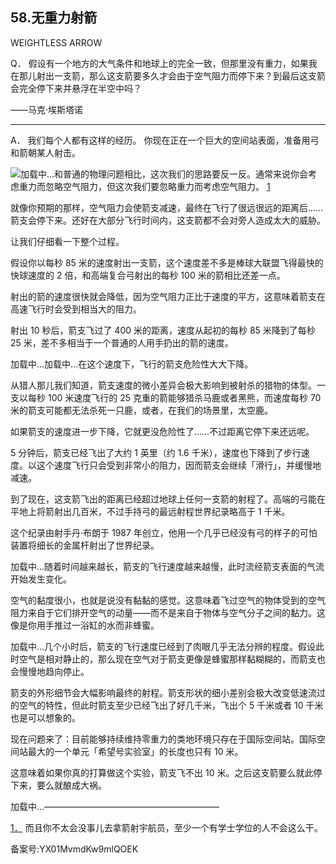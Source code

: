 ## 58.无重力射箭
WEIGHTLESS ARROW
 

  Q．
  假设有一个地方的大气条件和地球上的完全一致，但那里没有重力，如果我在那儿射出一支箭，那么这支箭要多久才会由于空气阻力而停下来？到最后这支箭会完全停下来并悬浮在半空中吗？
 

——马克·埃斯塔诺
 



---

   A．
   我们每个人都有这样的经历。
 你现在正在一个巨大的空间站表面，准备用弓和箭朝某人射击。
 

![](https://pic4.zhimg.com/v2-34811e48a37c05feda58fe5b8148e26e.webp)加载中...和普通的物理问题相比，这次我们的思路要反一反。通常来说你会考虑重力而忽略空气阻力，但这次我们要忽略重力而考虑空气阻力。
  [1](1243993266322247680.xhtml#ch1) 

就像你预期的那样，空气阻力会使箭支减速，最终在飞行了很远很远的距离后……箭支会停下来。还好在大部分飞行时间内，这支箭都不会对旁人造成太大的威胁。
 

让我们仔细看一下整个过程。
 

假设你以每秒 85 米的速度射出一支箭，这个速度差不多是棒球大联盟飞得最快的快球速度的 2 倍，和高端复合弓射出的每秒 100 米的箭相比还差一点。
 

射出的箭的速度很快就会降低，因为空气阻力正比于速度的平方，这意味着箭支在高速飞行时会受到相当大的阻力。
 

射出 10 秒后，箭支飞过了 400 米的距离，速度从起初的每秒 85 米降到了每秒 25 米，差不多相当于一个普通的人用手扔出的箭的速度。
 

![]()加载中...![]()加载中...在这个速度下，飞行的箭支危险性大大下降。
 

从猎人那儿我们知道，箭支速度的微小差异会极大影响到被射杀的猎物的体型。一支以每秒 100 米速度飞行的 25 克重的箭能够猎杀马鹿或者黑熊，而速度每秒 70 米的箭支可能都无法杀死一只鹿，或者，在我们的场景里，太空鹿。
 

如果箭支的速度进一步下降，它就更没危险性了……不过距离它停下来还远呢。
 

5 分钟后，箭支已经飞出了大约 1 英里（约 1.6 千米），速度也下降到了步行速度。以这个速度飞行只会受到非常小的阻力，因而箭支会继续「滑行」，并缓慢地减速。
 

到了现在，这支箭飞出的距离已经超过地球上任何一支箭的射程了。高端的弓能在平地上将箭射出几百米，不过手持弓的最远射程世界纪录略高于 1 千米。
 

这个纪录由射手丹·布朗于 1987 年创立，他用一个几乎已经没有弓的样子的可怕装置将细长的金属杆射出了世界纪录。
 

![]()加载中...随着时间越来越长，箭支的飞行速度越来越慢，此时流经箭支表面的气流开始发生变化。
 

空气的黏度很小，也就是说没有黏黏的感觉。这意味着飞过空气的物体受到的空气阻力来自于它们排开空气的动量——而不是来自于物体与空气分子之间的黏力。这像是你用手推过一浴缸的水而非蜂蜜。
 

![]()加载中...几个小时后，箭支的飞行速度已经到了肉眼几乎无法分辨的程度。假设此时空气是相对静止的，那么现在空气对于箭支更像是蜂蜜那样黏糊糊的，而箭支也会慢慢地趋向停止。
 

箭支的外形细节会大幅影响最终的射程。箭支形状的细小差别会极大改变低速流过的空气的特性，但此时箭支至少已经飞出了好几千米，飞出个 5 千米或者 10 千米也是可以想象的。
 

现在问题来了：目前能够持续维持零重力的类地环境只存在于国际空间站。国际空间站最大的一个单元「希望号实验室」的长度也只有 10 米。
 

这意味着如果你真的打算做这个实验，箭支飞不出 10 米。之后这支箭要么就此停下来，要么就酿成大祸。
 

![]()加载中...————————————————————
 

 [1．](1243993266322247680.xhtml#ch1-back) 而且你不太会没事儿去拿箭射宇航员，至少一个有学士学位的人不会这么干。
 



备案号:YX01MvmdKw9mlQOEK

